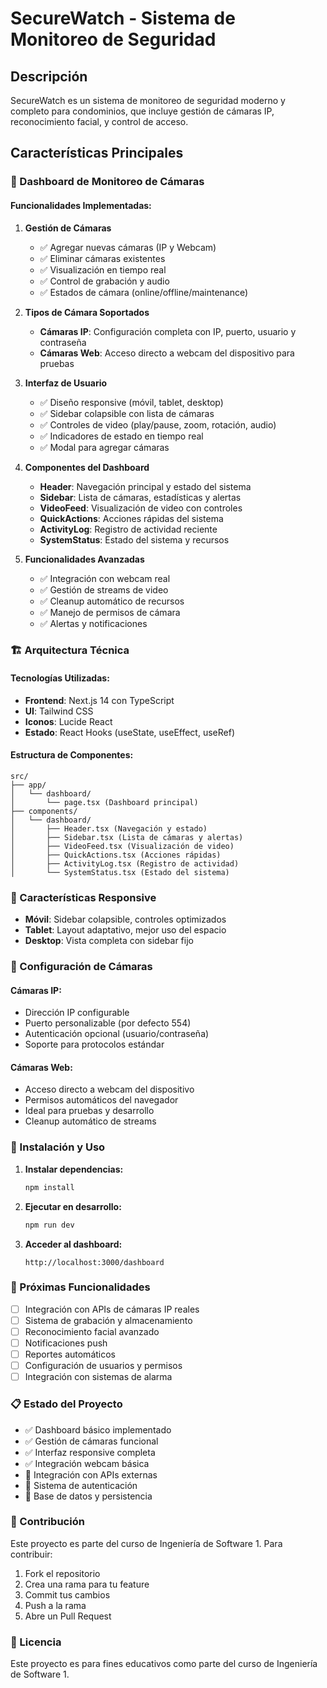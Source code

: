 # SecureWatch - Sistema de Monitoreo de Seguridad

## Descripción

SecureWatch es un sistema de monitoreo de seguridad moderno y completo para condominios, que incluye gestión de cámaras IP, reconocimiento facial, y control de acceso.

## Características Principales

### 🎥 Dashboard de Monitoreo de Cámaras

#### Funcionalidades Implementadas:

1. **Gestión de Cámaras**
   - ✅ Agregar nuevas cámaras (IP y Webcam)
   - ✅ Eliminar cámaras existentes
   - ✅ Visualización en tiempo real
   - ✅ Control de grabación y audio
   - ✅ Estados de cámara (online/offline/maintenance)

2. **Tipos de Cámara Soportados**
   - **Cámaras IP**: Configuración completa con IP, puerto, usuario y contraseña
   - **Cámaras Web**: Acceso directo a webcam del dispositivo para pruebas

3. **Interfaz de Usuario**
   - ✅ Diseño responsive (móvil, tablet, desktop)
   - ✅ Sidebar colapsible con lista de cámaras
   - ✅ Controles de video (play/pause, zoom, rotación, audio)
   - ✅ Indicadores de estado en tiempo real
   - ✅ Modal para agregar cámaras

4. **Componentes del Dashboard**
   - **Header**: Navegación principal y estado del sistema
   - **Sidebar**: Lista de cámaras, estadísticas y alertas
   - **VideoFeed**: Visualización de video con controles
   - **QuickActions**: Acciones rápidas del sistema
   - **ActivityLog**: Registro de actividad reciente
   - **SystemStatus**: Estado del sistema y recursos

5. **Funcionalidades Avanzadas**
   - ✅ Integración con webcam real
   - ✅ Gestión de streams de video
   - ✅ Cleanup automático de recursos
   - ✅ Manejo de permisos de cámara
   - ✅ Alertas y notificaciones

### 🏗️ Arquitectura Técnica

#### Tecnologías Utilizadas:
- **Frontend**: Next.js 14 con TypeScript
- **UI**: Tailwind CSS
- **Iconos**: Lucide React
- **Estado**: React Hooks (useState, useEffect, useRef)

#### Estructura de Componentes:
```
src/
├── app/
│   └── dashboard/
│       └── page.tsx (Dashboard principal)
├── components/
│   └── dashboard/
│       ├── Header.tsx (Navegación y estado)
│       ├── Sidebar.tsx (Lista de cámaras y alertas)
│       ├── VideoFeed.tsx (Visualización de video)
│       ├── QuickActions.tsx (Acciones rápidas)
│       ├── ActivityLog.tsx (Registro de actividad)
│       └── SystemStatus.tsx (Estado del sistema)
```

### 📱 Características Responsive

- **Móvil**: Sidebar colapsible, controles optimizados
- **Tablet**: Layout adaptativo, mejor uso del espacio
- **Desktop**: Vista completa con sidebar fijo

### 🔧 Configuración de Cámaras

#### Cámaras IP:
- Dirección IP configurable
- Puerto personalizable (por defecto 554)
- Autenticación opcional (usuario/contraseña)
- Soporte para protocolos estándar

#### Cámaras Web:
- Acceso directo a webcam del dispositivo
- Permisos automáticos del navegador
- Ideal para pruebas y desarrollo
- Cleanup automático de streams

### 🚀 Instalación y Uso

1. **Instalar dependencias:**
   ```bash
   npm install
   ```

2. **Ejecutar en desarrollo:**
   ```bash
   npm run dev
   ```

3. **Acceder al dashboard:**
   ```
   http://localhost:3000/dashboard
   ```

### 🎯 Próximas Funcionalidades

- [ ] Integración con APIs de cámaras IP reales
- [ ] Sistema de grabación y almacenamiento
- [ ] Reconocimiento facial avanzado
- [ ] Notificaciones push
- [ ] Reportes automáticos
- [ ] Configuración de usuarios y permisos
- [ ] Integración con sistemas de alarma

### 📋 Estado del Proyecto

- ✅ Dashboard básico implementado
- ✅ Gestión de cámaras funcional
- ✅ Interfaz responsive completa
- ✅ Integración webcam básica
- 🔄 Integración con APIs externas
- 🔄 Sistema de autenticación
- 🔄 Base de datos y persistencia

### 🤝 Contribución

Este proyecto es parte del curso de Ingeniería de Software 1. Para contribuir:

1. Fork el repositorio
2. Crea una rama para tu feature
3. Commit tus cambios
4. Push a la rama
5. Abre un Pull Request

### 📄 Licencia

Este proyecto es para fines educativos como parte del curso de Ingeniería de Software 1.

